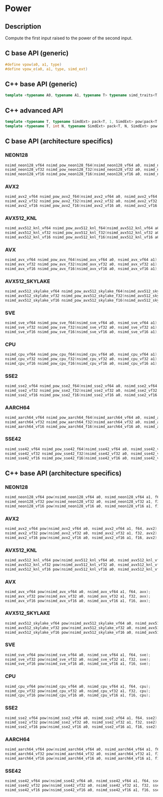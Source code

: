 <!--

Copyright (c) 2019 Agenium Scale

Permission is hereby granted, free of charge, to any person obtaining a copy
of this software and associated documentation files (the "Software"), to deal
in the Software without restriction, including without limitation the rights
to use, copy, modify, merge, publish, distribute, sublicense, and/or sell
copies of the Software, and to permit persons to whom the Software is
furnished to do so, subject to the following conditions:

The above copyright notice and this permission notice shall be included in all
copies or substantial portions of the Software.

THE SOFTWARE IS PROVIDED "AS IS", WITHOUT WARRANTY OF ANY KIND, EXPRESS OR
IMPLIED, INCLUDING BUT NOT LIMITED TO THE WARRANTIES OF MERCHANTABILITY,
FITNESS FOR A PARTICULAR PURPOSE AND NONINFRINGEMENT. IN NO EVENT SHALL THE
AUTHORS OR COPYRIGHT HOLDERS BE LIABLE FOR ANY CLAIM, DAMAGES OR OTHER
LIABILITY, WHETHER IN AN ACTION OF CONTRACT, TORT OR OTHERWISE, ARISING FROM,
OUT OF OR IN CONNECTION WITH THE SOFTWARE OR THE USE OR OTHER DEALINGS IN THE
SOFTWARE.

-->

# Power

## Description

Compute the first input raised to the power of the second input.

## C base API (generic)

```c
#define vpow(a0, a1, type)
#define vpow_e(a0, a1, type, simd_ext)
```

## C++ base API (generic)

```c++
template <typename A0, typename A1, typename T> typename simd_traits<T, NSIMD_SIMD>::simd_vector pow(A0 a0, A1 a1, T);
```

## C++ advanced API

```c++
template <typename T, typename SimdExt> pack<T, 1, SimdExt> pow(pack<T, 1, SimdExt> const& a0, pack<T, 1, SimdExt> const& a1);
template <typename T, int N, typename SimdExt> pack<T, N, SimdExt> pow(pack<T, N, SimdExt> const& a0, pack<T, N, SimdExt> const& a1);
```

## C base API (architecture specifics)

### NEON128

```c
nsimd_neon128_vf64 nsimd_pow_neon128_f64(nsimd_neon128_vf64 a0, nsimd_neon128_vf64 a1);
nsimd_neon128_vf32 nsimd_pow_neon128_f32(nsimd_neon128_vf32 a0, nsimd_neon128_vf32 a1);
nsimd_neon128_vf16 nsimd_pow_neon128_f16(nsimd_neon128_vf16 a0, nsimd_neon128_vf16 a1);
```

### AVX2

```c
nsimd_avx2_vf64 nsimd_pow_avx2_f64(nsimd_avx2_vf64 a0, nsimd_avx2_vf64 a1);
nsimd_avx2_vf32 nsimd_pow_avx2_f32(nsimd_avx2_vf32 a0, nsimd_avx2_vf32 a1);
nsimd_avx2_vf16 nsimd_pow_avx2_f16(nsimd_avx2_vf16 a0, nsimd_avx2_vf16 a1);
```

### AVX512_KNL

```c
nsimd_avx512_knl_vf64 nsimd_pow_avx512_knl_f64(nsimd_avx512_knl_vf64 a0, nsimd_avx512_knl_vf64 a1);
nsimd_avx512_knl_vf32 nsimd_pow_avx512_knl_f32(nsimd_avx512_knl_vf32 a0, nsimd_avx512_knl_vf32 a1);
nsimd_avx512_knl_vf16 nsimd_pow_avx512_knl_f16(nsimd_avx512_knl_vf16 a0, nsimd_avx512_knl_vf16 a1);
```

### AVX

```c
nsimd_avx_vf64 nsimd_pow_avx_f64(nsimd_avx_vf64 a0, nsimd_avx_vf64 a1);
nsimd_avx_vf32 nsimd_pow_avx_f32(nsimd_avx_vf32 a0, nsimd_avx_vf32 a1);
nsimd_avx_vf16 nsimd_pow_avx_f16(nsimd_avx_vf16 a0, nsimd_avx_vf16 a1);
```

### AVX512_SKYLAKE

```c
nsimd_avx512_skylake_vf64 nsimd_pow_avx512_skylake_f64(nsimd_avx512_skylake_vf64 a0, nsimd_avx512_skylake_vf64 a1);
nsimd_avx512_skylake_vf32 nsimd_pow_avx512_skylake_f32(nsimd_avx512_skylake_vf32 a0, nsimd_avx512_skylake_vf32 a1);
nsimd_avx512_skylake_vf16 nsimd_pow_avx512_skylake_f16(nsimd_avx512_skylake_vf16 a0, nsimd_avx512_skylake_vf16 a1);
```

### SVE

```c
nsimd_sve_vf64 nsimd_pow_sve_f64(nsimd_sve_vf64 a0, nsimd_sve_vf64 a1);
nsimd_sve_vf32 nsimd_pow_sve_f32(nsimd_sve_vf32 a0, nsimd_sve_vf32 a1);
nsimd_sve_vf16 nsimd_pow_sve_f16(nsimd_sve_vf16 a0, nsimd_sve_vf16 a1);
```

### CPU

```c
nsimd_cpu_vf64 nsimd_pow_cpu_f64(nsimd_cpu_vf64 a0, nsimd_cpu_vf64 a1);
nsimd_cpu_vf32 nsimd_pow_cpu_f32(nsimd_cpu_vf32 a0, nsimd_cpu_vf32 a1);
nsimd_cpu_vf16 nsimd_pow_cpu_f16(nsimd_cpu_vf16 a0, nsimd_cpu_vf16 a1);
```

### SSE2

```c
nsimd_sse2_vf64 nsimd_pow_sse2_f64(nsimd_sse2_vf64 a0, nsimd_sse2_vf64 a1);
nsimd_sse2_vf32 nsimd_pow_sse2_f32(nsimd_sse2_vf32 a0, nsimd_sse2_vf32 a1);
nsimd_sse2_vf16 nsimd_pow_sse2_f16(nsimd_sse2_vf16 a0, nsimd_sse2_vf16 a1);
```

### AARCH64

```c
nsimd_aarch64_vf64 nsimd_pow_aarch64_f64(nsimd_aarch64_vf64 a0, nsimd_aarch64_vf64 a1);
nsimd_aarch64_vf32 nsimd_pow_aarch64_f32(nsimd_aarch64_vf32 a0, nsimd_aarch64_vf32 a1);
nsimd_aarch64_vf16 nsimd_pow_aarch64_f16(nsimd_aarch64_vf16 a0, nsimd_aarch64_vf16 a1);
```

### SSE42

```c
nsimd_sse42_vf64 nsimd_pow_sse42_f64(nsimd_sse42_vf64 a0, nsimd_sse42_vf64 a1);
nsimd_sse42_vf32 nsimd_pow_sse42_f32(nsimd_sse42_vf32 a0, nsimd_sse42_vf32 a1);
nsimd_sse42_vf16 nsimd_pow_sse42_f16(nsimd_sse42_vf16 a0, nsimd_sse42_vf16 a1);
```

## C++ base API (architecture specifics)

### NEON128

```c
nsimd_neon128_vf64 pow(nsimd_neon128_vf64 a0, nsimd_neon128_vf64 a1, f64, neon128);
nsimd_neon128_vf32 pow(nsimd_neon128_vf32 a0, nsimd_neon128_vf32 a1, f32, neon128);
nsimd_neon128_vf16 pow(nsimd_neon128_vf16 a0, nsimd_neon128_vf16 a1, f16, neon128);
```

### AVX2

```c
nsimd_avx2_vf64 pow(nsimd_avx2_vf64 a0, nsimd_avx2_vf64 a1, f64, avx2);
nsimd_avx2_vf32 pow(nsimd_avx2_vf32 a0, nsimd_avx2_vf32 a1, f32, avx2);
nsimd_avx2_vf16 pow(nsimd_avx2_vf16 a0, nsimd_avx2_vf16 a1, f16, avx2);
```

### AVX512_KNL

```c
nsimd_avx512_knl_vf64 pow(nsimd_avx512_knl_vf64 a0, nsimd_avx512_knl_vf64 a1, f64, avx512_knl);
nsimd_avx512_knl_vf32 pow(nsimd_avx512_knl_vf32 a0, nsimd_avx512_knl_vf32 a1, f32, avx512_knl);
nsimd_avx512_knl_vf16 pow(nsimd_avx512_knl_vf16 a0, nsimd_avx512_knl_vf16 a1, f16, avx512_knl);
```

### AVX

```c
nsimd_avx_vf64 pow(nsimd_avx_vf64 a0, nsimd_avx_vf64 a1, f64, avx);
nsimd_avx_vf32 pow(nsimd_avx_vf32 a0, nsimd_avx_vf32 a1, f32, avx);
nsimd_avx_vf16 pow(nsimd_avx_vf16 a0, nsimd_avx_vf16 a1, f16, avx);
```

### AVX512_SKYLAKE

```c
nsimd_avx512_skylake_vf64 pow(nsimd_avx512_skylake_vf64 a0, nsimd_avx512_skylake_vf64 a1, f64, avx512_skylake);
nsimd_avx512_skylake_vf32 pow(nsimd_avx512_skylake_vf32 a0, nsimd_avx512_skylake_vf32 a1, f32, avx512_skylake);
nsimd_avx512_skylake_vf16 pow(nsimd_avx512_skylake_vf16 a0, nsimd_avx512_skylake_vf16 a1, f16, avx512_skylake);
```

### SVE

```c
nsimd_sve_vf64 pow(nsimd_sve_vf64 a0, nsimd_sve_vf64 a1, f64, sve);
nsimd_sve_vf32 pow(nsimd_sve_vf32 a0, nsimd_sve_vf32 a1, f32, sve);
nsimd_sve_vf16 pow(nsimd_sve_vf16 a0, nsimd_sve_vf16 a1, f16, sve);
```

### CPU

```c
nsimd_cpu_vf64 pow(nsimd_cpu_vf64 a0, nsimd_cpu_vf64 a1, f64, cpu);
nsimd_cpu_vf32 pow(nsimd_cpu_vf32 a0, nsimd_cpu_vf32 a1, f32, cpu);
nsimd_cpu_vf16 pow(nsimd_cpu_vf16 a0, nsimd_cpu_vf16 a1, f16, cpu);
```

### SSE2

```c
nsimd_sse2_vf64 pow(nsimd_sse2_vf64 a0, nsimd_sse2_vf64 a1, f64, sse2);
nsimd_sse2_vf32 pow(nsimd_sse2_vf32 a0, nsimd_sse2_vf32 a1, f32, sse2);
nsimd_sse2_vf16 pow(nsimd_sse2_vf16 a0, nsimd_sse2_vf16 a1, f16, sse2);
```

### AARCH64

```c
nsimd_aarch64_vf64 pow(nsimd_aarch64_vf64 a0, nsimd_aarch64_vf64 a1, f64, aarch64);
nsimd_aarch64_vf32 pow(nsimd_aarch64_vf32 a0, nsimd_aarch64_vf32 a1, f32, aarch64);
nsimd_aarch64_vf16 pow(nsimd_aarch64_vf16 a0, nsimd_aarch64_vf16 a1, f16, aarch64);
```

### SSE42

```c
nsimd_sse42_vf64 pow(nsimd_sse42_vf64 a0, nsimd_sse42_vf64 a1, f64, sse42);
nsimd_sse42_vf32 pow(nsimd_sse42_vf32 a0, nsimd_sse42_vf32 a1, f32, sse42);
nsimd_sse42_vf16 pow(nsimd_sse42_vf16 a0, nsimd_sse42_vf16 a1, f16, sse42);
```